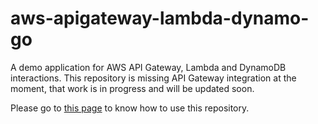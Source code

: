 # aws-apigateway-lambda-dynamo-go

A demo application for AWS API Gateway, Lambda and DynamoDB interactions. This repository is missing API Gateway integration at the moment, that work is in progress and will be updated soon.

Please go to [this page](https://solutiontoolkit.com/2024/06/crud-api-with-aws-api-gateway-lambda-and-dynamodb/) to know how to use this repository.



